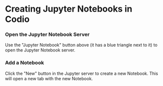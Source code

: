 # Creating Jupyter Notebooks in Codio

### Open the Jupyter Notebook Server
Use the "Jupyter Notebook" button above (it has a blue triangle next to it) to open the Jupyter Notebook server.

### Add a Notebook
Click the "New" button in the Jupyter server to create a new Notebook. This will open a new tab with the new Notebook.
